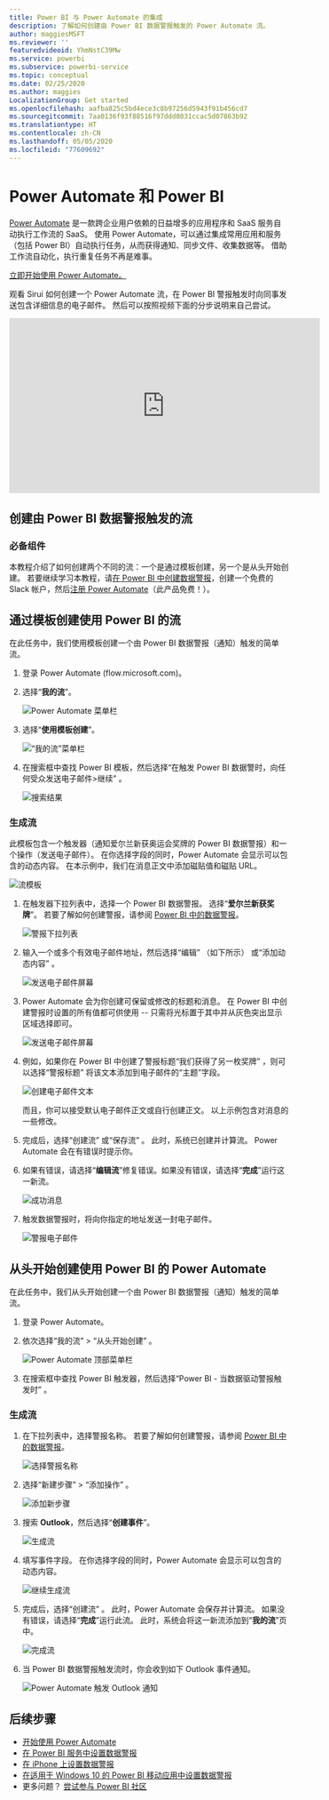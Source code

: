 ```yaml
---
title: Power BI 与 Power Automate 的集成
description: 了解如何创建由 Power BI 数据警报触发的 Power Automate 流。
author: maggiesMSFT
ms.reviewer: ''
featuredvideoid: YhmNstC39Mw
ms.service: powerbi
ms.subservice: powerbi-service
ms.topic: conceptual
ms.date: 02/25/2020
ms.author: maggies
LocalizationGroup: Get started
ms.openlocfilehash: aafba825c5bd4ece3c8b97256d5943f91b456cd7
ms.sourcegitcommit: 7aa0136f93f88516f97ddd8031ccac5d07863b92
ms.translationtype: HT
ms.contentlocale: zh-CN
ms.lasthandoff: 05/05/2020
ms.locfileid: "77609692"
---
```

# <a name="power-automate-and-power-bi"></a>Power Automate 和 Power BI

[Power Automate](https://docs.microsoft.com/power-automate/getting-started) 是一款跨企业用户依赖的日益增多的应用程序和 SaaS 服务自动执行工作流的 SaaS。 使用 Power Automate，可以通过集成常用应用和服务（包括 Power BI）自动执行任务，从而获得通知、同步文件、收集数据等。 借助工作流自动化，执行重复任务不再是难事。

[立即开始使用 Power Automate。](https://docs.microsoft.com/power-automate/getting-started)

观看 Sirui 如何创建一个 Power Automate 流，在 Power BI 警报触发时向同事发送包含详细信息的电子邮件。 然后可以按照视频下面的分步说明来自己尝试。

<iframe width="560" height="315" src="https://www.youtube.com/embed/YhmNstC39Mw" frameborder="0" allowfullscreen></iframe>

## <a name="create-a-flow-that-is-triggered-by-a-power-bi-data-alert"></a>创建由 Power BI 数据警报触发的流

### <a name="prerequisites"></a>必备组件
本教程介绍了如何创建两个不同的流：一个是通过模板创建，另一个是从头开始创建。 若要继续学习本教程，请[在 Power BI 中创建数据警报](service-set-data-alerts.md)，创建一个免费的 Slack 帐户，然后[注册 Power Automate](https://flow.microsoft.com/#home-signup)（此产品免费！）。

## <a name="create-a-flow-that-uses-power-bi---from-a-template"></a>通过模板创建使用 Power BI 的流
在此任务中，我们使用模板创建一个由 Power BI 数据警报（通知）触发的简单流。

1. 登录 Power Automate (flow.microsoft.com)。
2. 选择“**我的流**”。
   
   ![Power Automate 菜单栏](media/service-flow-integration/power-bi-my-flows.png)
3. 选择“**使用模板创建**”。
   
    ![“我的流”菜单栏](media/service-flow-integration/power-bi-template.png)
4. 在搜索框中查找 Power BI 模板，然后选择“在触发 Power BI 数据警时，向任何受众发送电子邮件>继续”  。
   
    ![搜索结果](media/service-flow-integration/power-bi-flow-alert.png)


### <a name="build-the-flow"></a>生成流
此模板包含一个触发器（通知爱尔兰新获奥运会奖牌的 Power BI 数据警报）和一个操作（发送电子邮件）。 在你选择字段的同时，Power Automate 会显示可以包含的动态内容。  在本示例中，我们在消息正文中添加磁贴值和磁贴 URL。

![流模板](media/service-flow-integration/power-bi-template1.png)

1. 在触发器下拉列表中，选择一个 Power BI 数据警报。 选择“**爱尔兰新获奖牌**”。 若要了解如何创建警报，请参阅 [Power BI 中的数据警报](service-set-data-alerts.md)。
   
   ![警报下拉列表](media/service-flow-integration/power-bi-trigger-flow.png)
2. 输入一个或多个有效电子邮件地址，然后选择“编辑”  （如下所示） 或“添加动态内容”  。 
   
   ![发送电子邮件屏幕](media/service-flow-integration/power-bi-flow-email.png)

3. Power Automate 会为你创建可保留或修改的标题和消息。 在 Power BI 中创建警报时设置的所有值都可供使用 -- 只需将光标置于其中并从灰色突出显示区域选择即可。 

   ![发送电子邮件屏幕](media/service-flow-integration/power-bi-flow-email-default.png)

1.  例如，如果你在 Power BI 中创建了警报标题“我们获得了另一枚奖牌”  ，则可以选择“警报标题”  将该文本添加到电子邮件的“主题”字段。

    ![创建电子邮件文本](media/service-flow-integration/power-bi-flow-message.png)

    而且，你可以接受默认电子邮件正文或自行创建正文。 以上示例包含对消息的一些修改。

1. 完成后，选择“创建流”  或“保存流”  。  此时，系统已创建并计算流。  Power Automate 会在有错误时提示你。
2. 如果有错误，请选择“**编辑流**”修复错误。如果没有错误，请选择“**完成**”运行这一新流。
   
   ![成功消息](media/service-flow-integration/power-bi-flow-running.png)
5. 触发数据警报时，将向你指定的地址发送一封电子邮件。  
   
   ![警报电子邮件](media/service-flow-integration/power-bi-flow-email2.png)

## <a name="create-a-power-automate-that-uses-power-bi---from-scratch-blank"></a>从头开始创建使用 Power BI 的 Power Automate
在此任务中，我们从头开始创建一个由 Power BI 数据警报（通知）触发的简单流。

1. 登录 Power Automate。
2. 依次选择“我的流”   > “从头开始创建”  。
   
   ![Power Automate 顶部菜单栏](media/service-flow-integration/power-bi-my-flows.png)
3. 在搜索框中查找 Power BI 触发器，然后选择“Power BI - 当数据驱动警报触发时”  。

### <a name="build-your-flow"></a>生成流
1. 在下拉列表中，选择警报名称。  若要了解如何创建警报，请参阅 [Power BI 中的数据警报](service-set-data-alerts.md)。
   
    ![选择警报名称](media/service-flow-integration/power-bi-totalstores2.png)
2. 选择“新建步骤”   > “添加操作”  。
   
   ![添加新步骤](media/service-flow-integration/power-bi-new-step.png)
3. 搜索 **Outlook**，然后选择“**创建事件**”。
   
   ![生成流](media/service-flow-integration/power-bi-create-event.png)
4. 填写事件字段。 在你选择字段的同时，Power Automate 会显示可以包含的动态内容。
   
   ![继续生成流](media/service-flow-integration/power-bi-flow-event.png)
5. 完成后，选择“创建流”  。  此时，Power Automate 会保存并计算流。 如果没有错误，请选择“**完成**”运行此流。  此时，系统会将这一新流添加到“**我的流**”页中。
   
   ![完成流](media/service-flow-integration/power-bi-flow-running.png)
6. 当 Power BI 数据警报触发流时，你会收到如下 Outlook 事件通知。
   
    ![Power Automate 触发 Outlook 通知](media/service-flow-integration/power-bi-flow-notice.png)

## <a name="next-steps"></a>后续步骤
* [开始使用 Power Automate](https://docs.microsoft.com/power-automate/getting-started/)
* [在 Power BI 服务中设置数据警报](service-set-data-alerts.md)
* [在 iPhone 上设置数据警报](consumer/mobile/mobile-set-data-alerts-in-the-mobile-apps.md)
* [在适用于 Windows 10 的 Power BI 移动应用中设置数据警报](consumer/mobile/mobile-set-data-alerts-in-the-mobile-apps.md)
* 更多问题？ [尝试参与 Power BI 社区](https://community.powerbi.com/)

